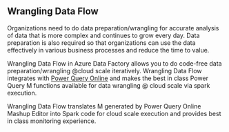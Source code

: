 Wrangling Data Flow
-------------------

Organizations need to do data preparation/wrangling for accurate analysis of
data that is more complex and continues to grow every day. Data preparation is
also required so that organizations can use the data effectively in various
business processes and reduce the time to value.

Wrangling Data Flow in Azure Data Factory allows you to do code-free data
preparation/wrangling \@cloud scale iteratively. Wrangling Data Flow integrates
with [Power Query
Online](https://docs.microsoft.com/en-us/powerquery-m/power-query-m-reference)
and makes the best in class Power Query M functions available for data wrangling
\@ cloud scale via spark execution.

Wrangling Data Flow translates M generated by Power Query Online Mashup Editor
into Spark code for cloud scale execution and provides best in class monitoring
experience.
